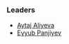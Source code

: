 ### Leaders

* [Aytaj Aliyeva](mailto:liyevaaytac@gmail.com)
* [Eyyub Panjiyev](mailto:eyyub.panjiyev@gmail.com)

